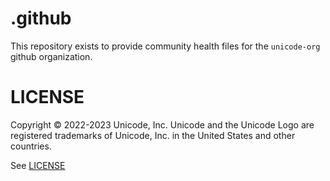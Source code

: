 # .github
This repository exists to provide community health files for the `unicode-org` github organization.

# LICENSE

Copyright © 2022-2023 Unicode, Inc. Unicode and the Unicode Logo are registered trademarks of Unicode, Inc. in the United States and other countries.

See [LICENSE](./LICENSE)
